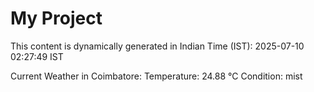 # My Project

This content is dynamically generated in Indian Time (IST): 2025-07-10 02:27:49 IST


Current Weather in Coimbatore:
Temperature: 24.88 °C
Condition: mist
